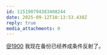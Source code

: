 ```yaml
---
id: 115190794383408244
date: 2025-09-12T10:13:53.438Z
reply: true
media_attachments: 0
---
```


<p><span class="h-card" translate="no"><a href="https://social.1900.live/@1900" class="u-url mention" rel="nofollow noopener" target="_blank">@<span>1900</span></a></span> 我现在备份已经养成条件反射了。</p>
